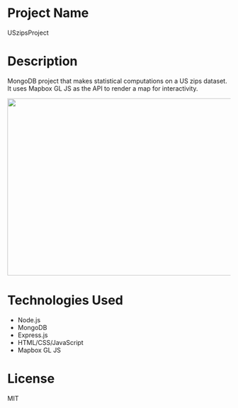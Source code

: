 # Project Name
USzipsProject

# Description
MongoDB project that makes statistical computations on a US zips dataset. It uses Mapbox GL JS as the API to render a map for interactivity.
<p align="center">
  <img width="680" height="400" src="https://github.com/mariandanGit/USzipsProject/assets/64864410/8d2d8550-d5a8-42f3-8055-52da303047f0">
</p>

# Technologies Used
- Node.js
- MongoDB
- Express.js
- HTML/CSS/JavaScript
- Mapbox GL JS

# License
MIT
